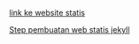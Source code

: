 [link ke website statis](https://daniwira.github.io/)

[Step pembuatan web statis jekyll](https://github.com/daniwira/devops-batch4-k2/blob/main/soal-8/images)